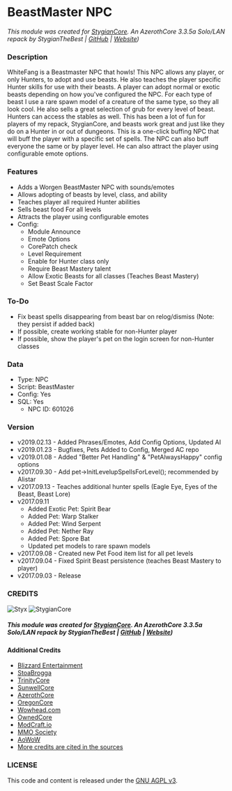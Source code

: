 # BeastMaster NPC

_This module was created for [StygianCore](https://rebrand.ly/stygiancoreproject). An AzerothCore 3.3.5a Solo/LAN repack by StygianTheBest | [GitHub](https://rebrand.ly/stygiangithub) | [Website](https://rebrand.ly/stygianthebest))_

### Description

WhiteFang is a Beastmaster NPC that howls! This NPC allows any player, or only Hunters, to adopt and use beasts.
He also teaches the player specific Hunter skills for use with their beasts. A player can adopt normal or exotic
beasts depending on how you've configured the NPC. For each type of beast I use a rare spawn model of a creature
of the same type, so they all look cool. He also sells a great selection of grub for every level of beast. Hunters
can access the stables as well. This has been a lot of fun for players of my repack, StygianCore, and beasts work
great and just like they do on a Hunter in or out of dungeons. This is a one-click buffing NPC that will buff the player with a specific set of spells. The NPC can also
buff everyone the same or by player level. He can also attract the player using configurable emote options.

### Features

- Adds a Worgen BeastMaster NPC with sounds/emotes
- Allows adopting of beasts by level, class, and ability
- Teaches player all required Hunter abilities
- Sells beast food For all levels
- Attracts the player using configurable emotes
- Config:
    - Module Announce
    - Emote Options
    - CorePatch check
    - Level Requirement
    - Enable for Hunter class only
    - Require Beast Mastery talent
    - Allow Exotic Beasts for all classes (Teaches Beast Mastery)
    - Set Beast Scale Factor

### To-Do

- Fix beast spells disappearing from beast bar on relog/dismiss (Note: they persist if added back)
- If possible, create working stable for non-Hunter player
- If possible, show the player's pet on the login screen for non-Hunter classes

### Data

- Type: NPC
- Script: BeastMaster
- Config: Yes
- SQL: Yes
    - NPC ID: 601026

### Version

- v2019.02.13 - Added Phrases/Emotes, Add Config Options, Updated AI
- v2019.01.23 - Bugfixes, Pets Added to Config, Merged AC repo
- v2019.01.08 - Added "Better Pet Handling" & "PetAlwaysHappy" config options
- v2017.09.30 - Add pet->InitLevelupSpellsForLevel(); recommended by Alistar
- v2017.09.13 - Teaches additional hunter spells (Eagle Eye, Eyes of the Beast, Beast Lore)
- v2017.09.11
    - Added Exotic Pet: Spirit Bear
    - Added Pet: Warp Stalker
    - Added Pet: Wind Serpent
    - Added Pet: Nether Ray
    - Added Pet: Spore Bat
    - Updated pet models to rare spawn models
- v2017.09.08 - Created new Pet Food item list for all pet levels
- v2017.09.04 - Fixed Spirit Beast persistence (teaches Beast Mastery to player)
- v2017.09.03 - Release

### CREDITS

![Styx](https://stygianthebest.github.io/assets/img/avatar/avatar-128.jpg "Styx")
![StygianCore](https://stygianthebest.github.io/assets/img/projects/stygiancore/StygianCore.png "StygianCore")

##### This module was created for [StygianCore](https://rebrand.ly/stygiancoreproject). An AzerothCore 3.3.5a Solo/LAN repack by StygianTheBest | [GitHub](https://rebrand.ly/stygiangithub) | [Website](https://rebrand.ly/stygianthebest))

#### Additional Credits

- [Blizzard Entertainment](http://blizzard.com)
- [StoaBrogga](https://github.com/Stoabrogga)
- [TrinityCore](https://github.com/TrinityCore/TrinityCore/blob/3.3.5/THANKS)
- [SunwellCore](http://www.azerothcore.org/pages/sunwell.pl/)
- [AzerothCore](https://github.com/AzerothCore/azerothcore-wotlk/graphs/contributors)
- [OregonCore](https://wiki.oregon-core.net/)
- [Wowhead.com](http://wowhead.com)
- [OwnedCore](http://ownedcore.com/)
- [ModCraft.io](http://modcraft.io/)
- [MMO Society](https://www.mmo-society.com/)
- [AoWoW](https://wotlk.evowow.com/)
- [More credits are cited in the sources](https://github.com/StygianTheBest)

### LICENSE

This code and content is released under the [GNU AGPL v3](https://github.com/azerothcore/azerothcore-wotlk/blob/master/LICENSE-AGPL3).
